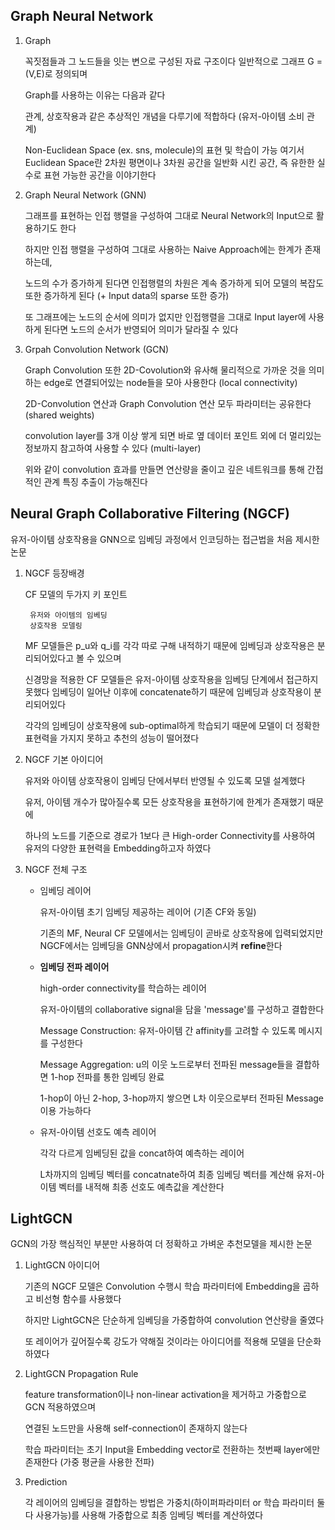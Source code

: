 ## Graph Neural Network
1. Graph

    꼭짓점들과 그 노드들을 잇는 변으로 구성된 자료 구조이다 일반적으로 그래프 G = (V,E)로 정의되며

    Graph를 사용하는 이유는 다음과 같다

    관계, 상호작용과 같은 추상적인 개념을 다루기에 적합하다 (유저-아이템 소비 관계)

    Non-Euclidean Space (ex. sns, molecule)의 표현 및 학습이 가능 여기서 Euclidean Space란 2차원 평면이나 3차원 공간을 일반화 시킨 공간, 즉 유한한 실수로 표현 가능한 공간을 이야기한다

2. Graph Neural Network (GNN)
   
    그래프를 표현하는 인접 행렬을 구성하여 그대로 Neural Network의 Input으로 활용하기도 한다

    하지만 인접 행렬을 구성하여 그대로 사용하는 Naive Approach에는 한계가 존재하는데,

    노드의 수가 증가하게 된다면 인접행렬의 차원은 계속 증가하게 되어 모델의 복잡도 또한 증가하게 된다 (+ Input data의 sparse 또한 증가)

    또 그래프에는 노드의 순서에 의미가 없지만 인접행렬을 그대로 Input layer에 사용하게 된다면 노드의 순서가 반영되어 의미가 달라질 수 있다

3. Grpah Convolution Network (GCN)

    Graph Convolution 또한 2D-Covolution와 유사해 물리적으로 가까운 것을 의미하는 edge로 연결되어있는 node들을 모아 사용한다 (local connectivity)

    2D-Convolution 연산과 Graph Convolution 연산 모두 파라미터는 공유한다 (shared weights)

    convolution layer를 3개 이상 쌓게 되면 바로 옆 데이터 포인트 외에 더 멀리있는 정보까지 참고하여 사용할 수 있다 (multi-layer)

    위와 같이 convolution 효과를 만들면 연산량을 줄이고 깊은 네트워크를 통해 간접적인 관계 특징 추출이 가능해진다

## Neural Graph Collaborative Filtering (NGCF)

유저-아이템 상호작용을 GNN으로 임베딩 과정에서 인코딩하는 접근법을 처음 제시한 논문

1. NGCF 등장배경
    
    CF 모델의 두가지 키 포인트

        유저와 아이템의 임베딩
        상호작용 모델링
    
    MF 모델들은 p_u와 q_i를 각각 따로 구해 내적하기 때문에 임베딩과 상호작용은 분리되어있다고 볼 수 있으며
    
    신경망을 적용한 CF 모델들은 유저-아이템 상호작용을 임베딩 단계에서 접근하지 못했다 임베딩이 일어난 이후에 concatenate하기 때문에 임베딩과 상호작용이 분리되어있다

    각각의 임베딩이 상호작용에 sub-optimal하게 학습되기 때문에 모델이 더 정확한 표현력을 가지지 못하고 추천의 성능이 떨어졌다

2. NGCF 기본 아이디어
   
    유저와 아이템 상호작용이 임베딩 단에서부터 반영될 수 있도록 모델 설계했다

    유저, 아이템 개수가 많아질수록 모든 상호작용을 표현하기에 한계가 존재했기 때문에

    하나의 노드를 기준으로 경로가 1보다 큰 High-order Connectivity를 사용하여 유저의 다양한 표현력을 Embedding하고자 하였다

3. NGCF 전체 구조
   
   - 임베딩 레이어
    
        유저-아이템 초기 임베딩 제공하는 레이어 (기존 CF와 동일)

        기존의 MF, Neural CF 모델에서는 임베딩이 곧바로 상호작용에 입력되었지만 NGCF에서는 임베딩을 GNN상에서 propagation시켜 **refine**한다


   - **임베딩 전파 레이어**
  
        high-order connectivity를 학습하는 레이어

        유저-아이템의 collaborative signal을 담을 'message'를 구성하고 결합한다

        Message Construction: 유저-아이템 간 affinity를 고려할 수 있도록 메시지를 구성한다
        
        Message Aggregation: u의 이웃 노드로부터 전파된 message들을 결합하면 1-hop 전파를 통한 임베딩 완료

        1-hop이 아닌 2-hop, 3-hop까지 쌓으면 L차 이웃으로부터 전파된 Message 이용 가능하다

   - 유저-아이템 선호도 예측 레이어

        각각 다르게 임베딩된 값을 concat하여 예측하는 레이어

        L차까지의 임베딩 벡터를 concatnate하여 최종 임베딩 벡터를 계산해 유저-아이템 벡터를 내적해 최종 선호도 예측값을 계산한다
  

## LightGCN

GCN의 가장 핵심적인 부분만 사용하여 더 정확하고 가벼운 추천모델을 제시한 논문

1. LightGCN 아이디어
   
    기존의 NGCF 모델은 Convolution 수행시 학습 파라미터에 Embedding을 곱하고 비선형 함수를 사용했다

    하지만 LightGCN은 단순하게 임베딩을 가중합하여 convolution 연산량을 줄였다

    또 레이어가 깊어질수록 강도가 약해질 것이라는 아이디어를 적용해 모델을 단순화하였다

2. LightGCN Propagation Rule
    
    feature transformation이나 non-linear activation을 제거하고 가중합으로 GCN 적용하였으며

    연결된 노드만을 사용해 self-connection이 존재하지 않는다

    학습 파라미터는 초기 Input을 Embedding vector로 전환하는 첫번째 layer에만 존재한다 (가중 평균을 사용한 전파)

3. Prediction
   
    각 레이어의 임베딩을 결합하는 방법은 가중치(하이퍼파라미터 or 학습 파라미터 둘 다 사용가능)를 사용해 가중합으로 최종 임베딩 벡터를 계산하였다
    


